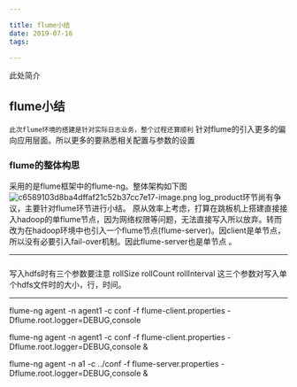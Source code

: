 ```yaml
---

title: flume小结
date: 2019-07-16
tags: 

---
```

此处简介
<!--more-->

## flume小结
`此次flume环境的搭建是针对实际日志业务，整个过程还算顺利`
针对flume的引入更多的偏向应用层面。所以更多的要熟悉相关配置与参数的设置

### flume的整体构思
采用的是flume框架中的flume-ng。整体架构如下图
![c6589103d8ba4dffaf21c52b37cc7e17-image.png](//img.wqkenqing.ren/file/2017/7/c6589103d8ba4dffaf21c52b37cc7e17-image.png)
log_product环节尚有争议，主要针对flume环节进行小结。
原从效率上考虑，打算在跳板机上搭建直接接入hadoop的单flume节点，因为网络权限等问题，无法直接写入所以放弃。转而改为在hadoop环境中也引入一个flume节点(flume-server)。因client是单节点，所以没有必要引入fail-over机制。因此flume-server也是单节点
。

---

###
写入hdfs时有三个参数要注意
rollSize
rollCount
rollInterval
这三个参数对写入单个hdfs文件时的大小，行，时间。

---
flume-ng agent -n agent1 -c conf -f flume-client.properties -Dflume.root.logger=DEBUG,console

flume-ng agent -n agent1 -c conf -f flume-client.properties -Dflume.root.logger=DEBUG,console &

flume-ng agent -n a1 -c ../conf -f flume-server.properties -Dflume.root.logger=DEBUG,console &